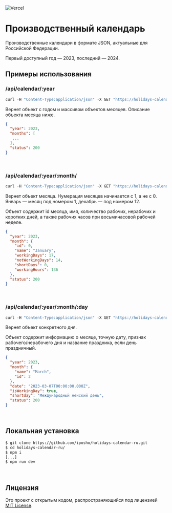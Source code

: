 ![Vercel](https://vercelbadge.vercel.app/api/iposho/holidays-calendar-ru?style=flat)
# Производственный календарь
Производственные календари в формате JSON, актуальные для Российской Федерации.

Первый доступный год — 2023, последний — 2024.

## Примеры использования

### /api/calendar/:year
```js
curl -H "Content-Type:application/json" -X GET "https://holidays-calendar-ru.vercel.app/api/calendar/2023"
```
Вернет объект с годом и массивом объектов месяцев. Описание объекта месяца ниже.
```json
{
  "year": 2023,
  "months": [
   ...
  ],
  "status": 200
}
```
<br>

### /api/calendar/:year/:month/
```js
curl -H "Content-Type:application/json" -X GET "https://holidays-calendar-ru.vercel.app/api/calendar/2023/1"
```
Вернет объект месяца. Нумерация месяцев начинается с 1, а не с 0. Январь — месяц под номером 1, декабрь — под номером 12.

Объект содержит id месяца, имя, количество рабочих, нерабочих и коротких дней, а также рабочих часов при восьмичасовой рабочей неделе.
```json
{
  "year": 2023,
  "month": {
    "id": 0,
    "name": "January",
    "workingDays": 17,
    "notWorkingDays": 14,
    "shortDays": 0,
    "workingHours": 136
  },
  "status": 200
}
```
<br>

### /api/calendar/:year/:month/:day
```js
curl -H "Content-Type:application/json" -X GET "https://holidays-calendar-ru.vercel.app/api/calendar/2023/3/7"
```
Вернет объект конкретного дня.

Объект содержит информацию о месяце, точную дату, признак рабочего/нерабочего дня и название праздника, если день праздничный.
```json
{
  "year": 2023,
  "month": {
    "name": "March",
    "id": 2
  },
  "date": "2023-03-07T00:00:00.000Z",
  "isWorkingDay": true,
  "shortday": "Международный женский день",
  "status": 200
}
```
<br>

## Локальная установка
```bash
$ git clone https://github.com/iposho/holidays-calendar-ru.git
$ cd holidays-calendar-ru/
$ npm i
[...]
$ npm run dev
```
<br>

## Лицензия
Это проект с открытым кодом, распространяющийся под лицензией [MIT License](LICENSE).
